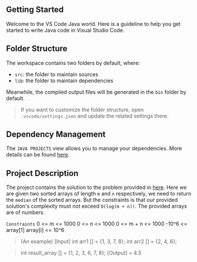 ## Getting Started

Welcome to the VS Code Java world. Here is a guideline to help you get started to write Java code in Visual Studio Code.

## Folder Structure

The workspace contains two folders by default, where:

- `src`: the folder to maintain sources
- `lib`: the folder to maintain dependencies

Meanwhile, the compiled output files will be generated in the `bin` folder by default.

> If you want to customize the folder structure, open `.vscode/settings.json` and update the related settings there.

## Dependency Management

The `JAVA PROJECTS` view allows you to manage your dependencies. More details can be found [here](https://github.com/microsoft/vscode-java-dependency#manage-dependencies).

## Project Description

The project contains the solution to the problem provided in [here](shorturl.at/fxI18).
Here we are given two sorted arrays of length `m` and `n` respectively, we need to return the `median` of the sorted arrays. But the constraints is that our provided solution's complexity must not exceed `O(log(m + n))`. The provided arrays are of numbers.

`Constraints`
0 <= m <= 1000
0 <= n <= 1000
0 <= m + n <= 1000
-10^6 <= array[1]
array[i] <= 10^6

> (An example)
> [Input]
> int arr1 [] = {1, 3, 7, 8};
> int arr2 [] = {2, 4, 6};

> int result_array [] = {1, 2, 3, 6, 7, 8};
> [Output] = 4.5
